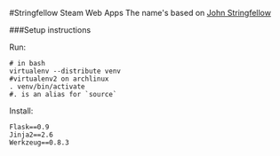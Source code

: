 #Stringfellow Steam Web Apps
The name's based on [John Stringfellow](http://en.wikipedia.org/wiki/John_Stringfellow)

###Setup instructions

Run:

    # in bash
    virtualenv --distribute venv
    #virtualenv2 on archlinux
    . venv/bin/activate
    #. is an alias for `source`
  
Install:

    Flask==0.9
    Jinja2==2.6
    Werkzeug==0.8.3


